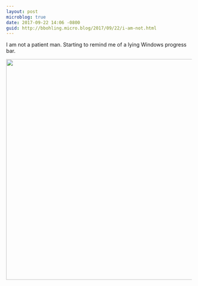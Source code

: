 ```yaml
---
layout: post
microblog: true
date: 2017-09-22 14:06 -0800
guid: http://bbohling.micro.blog/2017/09/22/i-am-not.html
---
```

I am not a patient man. Starting to remind me of a lying Windows progress bar.

<img src="http://bbohling.micro.blog/uploads/2017/1a636323ed.jpg" width="599" height="600" />
